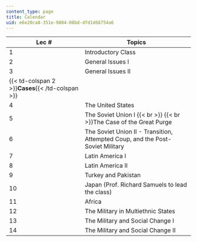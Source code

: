 ```yaml
---
content_type: page
title: Calendar
uid: e6e20ca8-351e-9804-08bd-dfd1d68754a6
---
```


| Lec # | Topics |
| --- | --- |
| 1 | Introductory Class |
| 2 | General Issues I |
| 3 | General Issues II |
| {{< td-colspan 2 >}}**Cases**{{< /td-colspan >}} ||
| 4 | The United States |
| 5 | The Soviet Union I  {{< br >}}  {{< br >}}The Case of the Great Purge |
| 6 | The Soviet Union II - Transition, Attempted Coup, and the Post-Soviet Military |
| 7 | Latin America I |
| 8 | Latin America II |
| 9 | Turkey and Pakistan |
| 10 | Japan (Prof. Richard Samuels to lead the class) |
| 11 | Africa |
| 12 | The Military in Multiethnic States |
| 13 | The Military and Social Change I |
| 14 | The Military and Social Change II